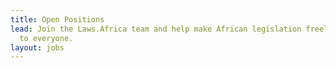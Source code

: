 ```yaml
---
title: Open Positions
lead: Join the Laws.Africa team and help make African legislation freely available
  to everyone.
layout: jobs
---
```


